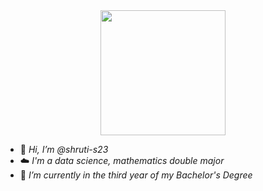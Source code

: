 <div id="header" align="center">
  <img src="https://media1.giphy.com/media/v1.Y2lkPTc5MGI3NjExdDBsZGxra2VpYzVobjk3cndxcm1oYXF5ZnRkcGJ4c3FxZW5uMWlhbCZlcD12MV9pbnRlcm5hbF9naWZfYnlfaWQmY3Q9cw/6cyetttpTEhNqTJ8ZL/giphy.gif" width="200"/>
</div>

- 👋 _Hi, I’m @shruti-s23_
- ☁️ _I'm a data science, mathematics double major_
- 🌱 _I’m currently in the third year of my Bachelor's Degree_
  

<!---
shruti-s23/shruti-s23 is a ✨ special ✨ repository because its `README.md` (this file) appears on your GitHub profile.
You can click the Preview link to take a look at your changes.
--->
